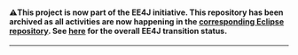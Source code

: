 #### :warning:This project is now part of the EE4J initiative. This repository has been archived as all activities are now happening in the [corresponding Eclipse repository](https://github.com/eclipse-ee4j/jacc). See [here](https://www.eclipse.org/ee4j/status.php) for the overall EE4J transition status.
 
---
